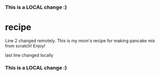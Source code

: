 ### This is a LOCAL change :)
# recipe
Line 2 changed remotely. This is my mom's recipe for making pancake mix from scratch! Enjoy!

last line changed locally
### This is a LOCAL change :)